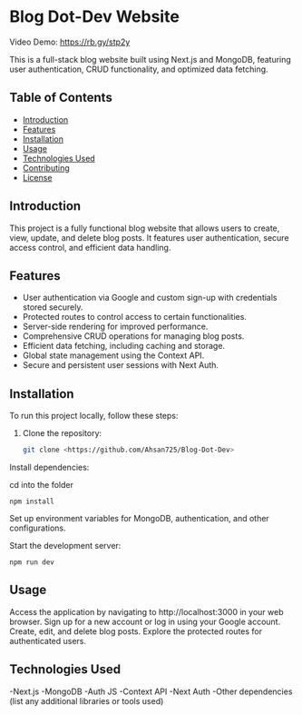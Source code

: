 # Blog Dot-Dev Website
Video Demo: https://rb.gy/stp2y

This is a full-stack blog website built using Next.js and MongoDB, featuring user authentication, CRUD functionality, and optimized data fetching.

## Table of Contents

- [Introduction](#introduction)
- [Features](#features)
- [Installation](#installation)
- [Usage](#usage)
- [Technologies Used](#technologies-used)
- [Contributing](#contributing)
- [License](#license)

## Introduction

This project is a fully functional blog website that allows users to create, view, update, and delete blog posts. It features user authentication, secure access control, and efficient data handling.

## Features

- User authentication via Google and custom sign-up with credentials stored securely.
- Protected routes to control access to certain functionalities.
- Server-side rendering for improved performance.
- Comprehensive CRUD operations for managing blog posts.
- Efficient data fetching, including caching and storage.
- Global state management using the Context API.
- Secure and persistent user sessions with Next Auth.

## Installation

To run this project locally, follow these steps:

1. Clone the repository:

   ```bash
   git clone <https://github.com/Ahsan725/Blog-Dot-Dev>


Install dependencies:



cd into the folder
    
    npm install


Set up environment variables for MongoDB, authentication, and other configurations.

Start the development server:

    npm run dev




## Usage
Access the application by navigating to http://localhost:3000 in your web browser.
Sign up for a new account or log in using your Google account.
Create, edit, and delete blog posts.
Explore the protected routes for authenticated users.

## Technologies Used
-Next.js
-MongoDB
-Auth JS
-Context API
-Next Auth
-Other dependencies (list any additional libraries or tools used)
